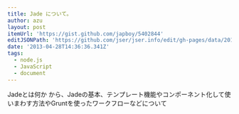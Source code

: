 ```yaml
---
title: Jade について。
author: azu
layout: post
itemUrl: 'https://gist.github.com/japboy/5402844'
editJSONPath: 'https://github.com/jser/jser.info/edit/gh-pages/data/2013/04/index.json'
date: '2013-04-28T14:36:36.341Z'
tags:
  - node.js
  - JavaScript
  - document
---
```

Jadeとは何か から、Jadeの基本、テンプレート機能やコンポーネント化して使いまわす方法やGruntを使ったワークフローなどについて
